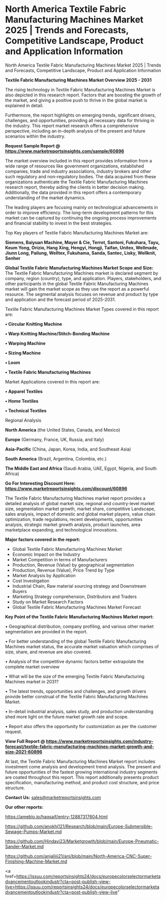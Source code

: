 # North America Textile Fabric Manufacturing Machines Market 2025 | Trends and Forecasts, Competitive Landscape, Product and Application Information
North America Textile Fabric Manufacturing Machines Market 2025 | Trends and Forecasts, Competitive Landscape, Product and Application Information

<Strong> Textile Fabric Manufacturing Machines Market Overview 2025 - 2031</strong>

The rising technology in Textile Fabric Manufacturing Machines Market is also depicted in this research report. Factors that are boosting the growth of the market, and giving a positive push to thrive in the global market is explained in detail.

Furthermore, the report highlights on emerging trends, significant drivers, challenges, and opportunities, providing all necessary data for thriving in the industry. This report market research offers a comprehensive perspective, including an in-depth analysis of the present and future scenarios within the industry.

<strong>Request Sample Report @ <a href=https://www.marketreportsinsights.com/sample/60896>https://www.marketreportsinsights.com/sample/60896</a></strong>

The market overview included in this report provides information from a wide range of resources like government organizations, established companies, trade and industry associations, industry brokers and other such regulatory and non-regulatory bodies. The data acquired from these organizations authenticate the Textile Fabric Manufacturing Machines research report, thereby aiding the clients in better decision making. Additionally, the data provided in this report offers a contemporary understanding of the market dynamics.

The leading players are focusing mainly on technological advancements in order to improve efficiency. The long-term development patterns for this market can be captured by continuing the ongoing process improvements and financial stability to invest in the best strategies.

Top Key players of Textile Fabric Manufacturing Machines Market are:

<strong>Siemens, Baiyuan Machine, Mayer & Cie, Terrot, Santoni, Fukuhara, Tayu, Keum Yong, Orizio, Hang Xing, Hengyi, Hongji, Taifan, Unitex, Wellmade, Jiunn Long, Pailung, Welltex, Fukuhama, Sanda, Santec, Lisky, Wellknit, Senher</strong>

<strong><b>Global Textile Fabric Manufacturing Machines Market Scope and Size:</b></strong>
The Textile Fabric Manufacturing Machines market is declared segment by company, region (country), type, and application. Players, stakeholders, and other participants in the global Textile Fabric Manufacturing Machines market will gain the market scope as they use the report as a powerful resource. The segmental analysis focuses on revenue and product by type and application and the forecast period of 2025-2031.

Textile Fabric Manufacturing Machines Market Types covered in this report are:

<strong>• Circular Knitting Machine

• Warp Knitting Machine/Stitch-Bonding Machine

• Warping Machine

• Sizing Machine

• Loom

• Textile Fabric Manufacturing Machines</strong>

Market Applications covered in this report are:

<strong>• Apparel Textiles

• Home Textiles

• Technical Textiles</strong> 

Regional Analysis

<strong>North America</strong> (the United States, Canada, and Mexico)

<strong>Europe</strong> (Germany, France, UK, Russia, and Italy)

<strong>Asia-Pacific</strong> (China, Japan, Korea, India, and Southeast Asia)

<strong>South America</strong> (Brazil, Argentina, Colombia, etc.)

<strong>The Middle East and Africa</strong> (Saudi Arabia, UAE, Egypt, Nigeria, and South Africa)

<strong>Go For Interesting Discount Here: <a href=https://www.marketreportsinsights.com/discount/60896>https://www.marketreportsinsights.com/discount/60896</a></strong>

The Textile Fabric Manufacturing Machines market report provides a detailed analysis of global market size, regional and country-level market size, segmentation market growth, market share, competitive Landscape, sales analysis, impact of domestic and global market players, value chain optimization, trade regulations, recent developments, opportunities analysis, strategic market growth analysis, product launches, area marketplace expanding, and technological innovations.

<strong><b>Major factors covered in the report:</b></strong>
<ul>
  <li>Global Textile Fabric Manufacturing Machines Market </li>
  <li>Economic Impact on the Industry</li>
  <li>Market Competition in terms of Manufacturers</li>
  <li>Production, Revenue (Value) by geographical segmentation</li>
  <li>Production, Revenue (Value), Price Trend by Type</li>
  <li>Market Analysis by Application</li>
  <li>Cost Investigation</li>
  <li>Industrial Chain, Raw material sourcing strategy and Downstream Buyers</li>
  <li>Marketing Strategy comprehension, Distributors and Traders</li>
  <li>Study on Market Research Factors</li>
  <li>Global Textile Fabric Manufacturing Machines Market Forecast</li>
</ul>

<strong><b>Key Point of the Textile Fabric Manufacturing Machines Market report:</b></strong>

• Geographical distribution, company profiling, and various other market segmentation are provided in the report.

• For better understanding of the global Textile Fabric Manufacturing Machines market status, the accurate market valuation which comprises of size, share, and revenue are also covered.

• Analysis of the competitive dynamic factors better extrapolate the complete market overview

• What will be the size of the emerging Textile Fabric Manufacturing Machines market in 2031?

• The latest trends, opportunities and challenges, and growth drivers provide better construal of the Textile Fabric Manufacturing Machines Market.

• In-detail industrial analysis, sales study, and production understanding shed more light on the future market growth rate and scope.

• Report also offers the opportunity for customization as per the customer request.

<strong><b>View Full Report @ <a href=https://www.marketreportsinsights.com/industry-forecast/textile-fabric-manufacturing-machines-market-growth-and-size-2021-60896>https://www.marketreportsinsights.com/industry-forecast/textile-fabric-manufacturing-machines-market-growth-and-size-2021-60896</a></b></strong>


At last, the Textile Fabric Manufacturing Machines Market report includes investment come analysis and development trend analysis. The present and future opportunities of the fastest growing international industry segments are coated throughout this report. This report additionally presents product specification, manufacturing method, and product cost structure, and price structure.

<strong>Contact Us:</strong>
sales@marketreportsinsights.com

<strong>Our other reports:</strong>

<a href=https://ameblo.jp/haqsaif/entry-12887317604.html>https://ameblo.jp/haqsaif/entry-12887317604.html</a>

<a href=https://github.com/anokhi121/Research/blob/main/Europe-Submersible-Sewage-Pumps-Market.md>https://github.com/anokhi121/Research/blob/main/Europe-Submersible-Sewage-Pumps-Market.md</a>

<a href=https://github.com/Hindavi23/Marketgrowth/blob/main/Europe-Pneumatic-Sander-Market.md>https://github.com/Hindavi23/Marketgrowth/blob/main/Europe-Pneumatic-Sander-Market.md</a>

<a href=https://github.com/anjaliiii21/ani/blob/main/North-America-CNC-Super-Finishing-Machine-Market.md>https://github.com/anjaliiii21/ani/blob/main/North-America-CNC-Super-Finishing-Machine-Market.md</a>

<a href=https://issuu.com/reportsinsights24/docs/europecolorselectormarketadvancementoutlookindustr?cta=post-publish-view-live>https://issuu.com/reportsinsights24/docs/europecolorselectormarketadvancementoutlookindustr?cta=post-publish-view-live</a>"
